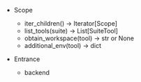 
* Scope
  * iter_children() -> Iterator[Scope]
  * list_tools(suite) -> List[SuiteTool]
  * obtain_workspace(tool) -> str or None
  * additional_env(tool) -> dict

* Entrance
  * backend
